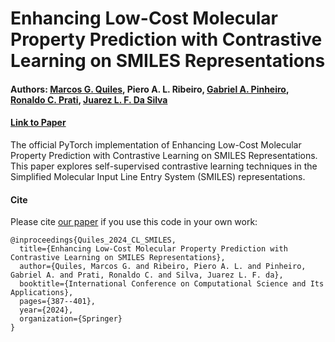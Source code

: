 # Enhancing Low-Cost Molecular Property Prediction with Contrastive Learning on SMILES Representations

#### Authors: [Marcos G. Quiles](https://scholar.google.com.br/citations?user=kQXxkc4AAAAJ&hl=pt-BR&oi=ao), Piero A. L. Ribeiro, [Gabriel A. Pinheiro](https://scholar.google.com.br/citations?user=819H8Y8AAAAJ&hl=pt-BR&oi=ao), [Ronaldo C. Prati](https://scholar.google.com.br/citations?user=lZ0ASREAAAAJ&hl=pt-BR), [Juarez L. F. Da Silva](https://scholar.google.com.br/citations?user=wQG1X8wAAAAJ&hl=pt-BR&oi=ao)

#### [Link to Paper](https://link.springer.com/chapter/10.1007/978-3-031-65329-2_26)

The official PyTorch implementation of Enhancing Low-Cost Molecular Property Prediction with Contrastive Learning on SMILES Representations. This paper explores self-supervised contrastive learning techniques in the Simplified Molecular Input Line Entry System (SMILES) representations.

#### Cite

Please cite [our paper]([...](https://link.springer.com/chapter/10.1007/978-3-031-65329-2_26)) if you use this code in your own work:

```
@inproceedings{Quiles_2024_CL_SMILES,
  title={Enhancing Low-Cost Molecular Property Prediction with Contrastive Learning on SMILES Representations},
  author={Quiles, Marcos G. and Ribeiro, Piero A. L. and Pinheiro, Gabriel A. and Prati, Ronaldo C. and Silva, Juarez L. F. da},
  booktitle={International Conference on Computational Science and Its Applications},
  pages={387--401},
  year={2024},
  organization={Springer}
}
